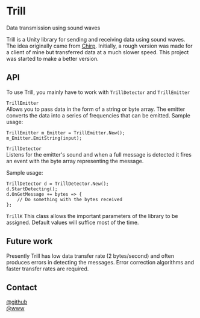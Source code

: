 # Trill
Data transmission using sound waves

Trill is a Unity library for sending and receiving data using sound waves. The idea originally came from [Chirp](https://www.chirp.io). Initially, a rough version was made for a client of mine but transferred data at a much slower speed. This project was started to make a better version.

## API
To use Trill, you mainly have to work with `TrillDetector` and `TrillEmitter`

`TrillEmitter`  
Allows you to pass data in the form of a string or byte array. The emitter converts the data into a series of frequencies that can be emitted.
Sample usage:
```
TrillEmitter m_Emitter = TrillEmitter.New();
m_Emitter.EmitString(input);
```


`TrillDetector`  
Listens for the emitter's sound and when a full message is detected it fires an event with the byte array representing the message.

Sample usage:
```
TrillDetector d = TrillDetector.New();
d.StartDetecting();
d.OnGetMessage += bytes => {
    // Do something with the bytes received
};
```

`TrillK`
This class allows the important parameters of the library to be assigned. Default values will suffice most of the time.

## Future work
Presently Trill has low data transfer rate (2 bytes/second) and often produces errors in detecting the messages. Error correction algorithms and faster transfer rates are required.

## Contact
[@github](https://www.github.com/adrenak)  
[@www](http://www.vatsalambastha.com)